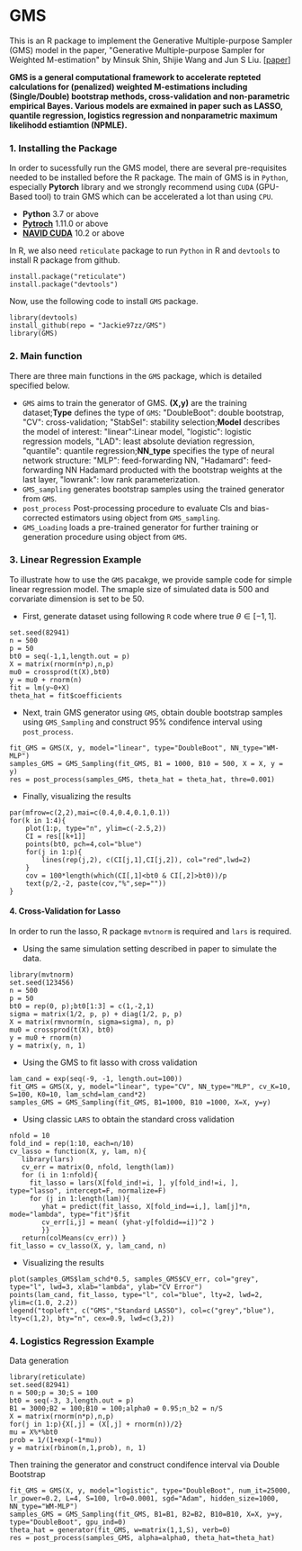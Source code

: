 # GMS
This is an R package to implement the Generative Multiple-purpose Sampler (GMS) model in the paper, "Generative Multiple-purpose Sampler for Weighted M-estimation" by Minsuk Shin, Shijie Wang and Jun S Liu. [[paper]](https://arxiv.org/abs/2006.00767)

__GMS is a general computational framework to accelerate repteted calculations for (penalized) weighted M-estimations including (Single/Double) bootstrap methods, cross-validation and non-parametric empirical Bayes. Various models are exmained in paper such as LASSO, quantile regression, logistics regression and nonparametric maximum likelihodd estiamtion (NPMLE).__

### 1. Installing the Package
In order to sucessfully run the GMS model, there are several pre-requisites needed to be installed before the R package. The main of GMS is in `Python`, especially __Pytorch__ library and we strongly recommend using `CUDA` (GPU-Based tool) to train GMS which can be accelerated a lot than using `CPU`.
- __Python__ 3.7 or above
- __[Pytroch](https://pytorch.org/)__ 1.11.0 or above
- __[NAVID CUDA](https://developer.nvidia.com/cuda-toolkit)__ 10.2 or above

In R, we also need `reticulate` package to run `Python` in R and `devtools` to install R package from github.
```
install.package("reticulate")
install.package("devtools")
```

Now, use the following code to install `GMS` package.
```
library(devtools)
install_github(repo = "Jackie97zz/GMS")
library(GMS)
```

### 2. Main function
There are three main functions in the `GMS` package, which is detailed specified below.
- `GMS` aims to train the generator of GMS. __(X,y)__ are the training dataset;__Type__ defines the type of `GMS`: "DoubleBoot": double bootstrap, "CV": cross-validation; "StabSel": stability selection;__Model__ describes the model of interest: "linear":Linear model, "logistic": logistic regression models, "LAD": least absolute deviation regression, "quantile": quantile regression;__NN_type__ specifies the type of neural network structure: "MLP": feed-forwarding NN, "Hadamard": feed-forwarding NN Hadamard producted with the bootstrap weights at the last layer, "lowrank": low rank parameterization.
- `GMS_sampling` generates bootstrap samples using the trained generator from `GMS`. 
- `post_process` Post-processing procedure to evaluate CIs and bias-corrected estimators using object from `GMS_sampling`.
- `GMS_Loading`  loads a pre-trained generator for further training or generation procedure using object from `GMS`.

### 3. Linear Regression Example 
To illustrate how to use the `GMS` pacakge, we provide sample code for simple linear regression model. The smaple size of simulated data is 500 and corvariate dimension is set to be 50.

- First, generate dataset using following `R` code where true $\theta \in [-1,1]$.
```{r, eval=FALSE}
set.seed(82941)
n = 500
p = 50
bt0 = seq(-1,1,length.out = p)
X = matrix(rnorm(n*p),n,p)
mu0 = crossprod(t(X),bt0)
y = mu0 + rnorm(n)
fit = lm(y~0+X)
theta_hat = fit$coefficients
```
- Next, train GMS generator using `GMS`, obtain double bootstrap samples using `GMS_Sampling` and construct 95% condifence interval using `post_process`.
```{r, eval=FALSE}
fit_GMS = GMS(X, y, model="linear", type="DoubleBoot", NN_type="WM-MLP")
samples_GMS = GMS_Sampling(fit_GMS, B1 = 1000, B10 = 500, X = X, y = y)
res = post_process(samples_GMS, theta_hat = theta_hat, thre=0.001)
```

- Finally, visualizing the results
```{r, eval=FALSE}
par(mfrow=c(2,2),mai=c(0.4,0.4,0.1,0.1))
for(k in 1:4){
    plot(1:p, type="n", ylim=c(-2.5,2))
    CI = res[[k+1]]
    points(bt0, pch=4,col="blue")
    for(j in 1:p){
        lines(rep(j,2), c(CI[j,1],CI[j,2]), col="red",lwd=2)
    }
    cov = 100*length(which(CI[,1]<bt0 & CI[,2]>bt0))/p
    text(p/2,-2, paste(cov,"%",sep=""))
}
```

#### 4. Cross-Validation for Lasso
In order to run the lasso, R package `mvtnorm` is required and `lars` is required.
- Using the same simulation setting described in paper to simulate the data.
```{r, eval=FALSE}
library(mvtnorm)
set.seed(123456)
n = 500
p = 50
bt0 = rep(0, p);bt0[1:3] = c(1,-2,1)
sigma = matrix(1/2, p, p) + diag(1/2, p, p)
X = matrix(rmvnorm(n, sigma=sigma), n, p)
mu0 = crossprod(t(X), bt0)
y = mu0 + rnorm(n)
y = matrix(y, n, 1)
```
- Using the GMS to fit lasso with cross validation
```{r, eval=FALSE}
lam_cand = exp(seq(-9, -1, length.out=100))
fit_GMS = GMS(X, y, model="linear", type="CV", NN_type="MLP", cv_K=10, S=100, K0=10, lam_schd=lam_cand*2)
samples_GMS = GMS_Sampling(fit_GMS, B1=1000, B10 =1000, X=X, y=y)
```
- Using classic `LARS` to obtain the standard cross validation 
```{r, eval=FALSE}
nfold = 10
fold_ind = rep(1:10, each=n/10)
cv_lasso = function(X, y, lam, n){
   library(lars)
   cv_err = matrix(0, nfold, length(lam))
   for (i in 1:nfold){
     fit_lasso = lars(X[fold_ind!=i, ], y[fold_ind!=i, ], type="lasso", intercept=F, normalize=F)
     for (j in 1:length(lam)){
        yhat = predict(fit_lasso, X[fold_ind==i,], lam[j]*n, mode="lambda", type="fit")$fit
        cv_err[i,j] = mean( (yhat-y[foldid==i])^2 )
        }}
   return(colMeans(cv_err)) }
fit_lasso = cv_lasso(X, y, lam_cand, n)
```

- Visualizing the results
```{r, eval=FALSE}
plot(samples_GMS$lam_schd*0.5, samples_GMS$CV_err, col="grey", type="l", lwd=3, xlab="lambda", ylab="CV Error")
points(lam_cand, fit_lasso, type="l", col="blue", lty=2, lwd=2, ylim=c(1.0, 2.2))
legend("topleft", c("GMS","Standard LASSO"), col=c("grey","blue"), lty=c(1,2), bty="n", cex=0.9, lwd=c(3,2))
```


### 4. Logistics Regression Example
Data generation
```{r, eval=FALSE}
library(reticulate)
set.seed(82941)
n = 500;p = 30;S = 100
bt0 = seq(-3, 3,length.out = p)
B1 = 3000;B2 = 100;B10 = 100;alpha0 = 0.95;n_b2 = n/S
X = matrix(rnorm(n*p),n,p)
for(j in 1:p){X[,j] = (X[,j] + rnorm(n))/2}
mu = X%*%bt0
prob = 1/(1+exp(-1*mu))
y = matrix(rbinom(n,1,prob), n, 1)
```
Then training the generator and construct condifence interval via Double Bootstrap
```{r, eval=FALSE}
fit_GMS = GMS(X, y, model="logistic", type="DoubleBoot", num_it=25000,
lr_power=0.2, L=4, S=100, lr0=0.0001, sgd="Adam", hidden_size=1000, NN_type="WM-MLP")
samples_GMS = GMS_Sampling(fit_GMS, B1=B1, B2=B2, B10=B10, X=X, y=y, type="DoubleBoot", gpu_ind=0)
theta_hat = generator(fit_GMS, w=matrix(1,1,S), verb=0)
res = post_process(samples_GMS, alpha=alpha0, theta_hat=theta_hat)
```



